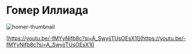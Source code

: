 
# Гомер Иллиада

![homer-thumbnail](https://github.com/andrewalevin/audio-books/assets/155118488/386aaa22-a574-4f52-aabb-8f21ab6b47dc)


[https://youtu.be/-fMYyNifb8c?si=A_SwyjjTUsOEsX1I](https://youtu.be/-fMYyNifb8c?si=A_SwyjjTUsOEsX1I)

